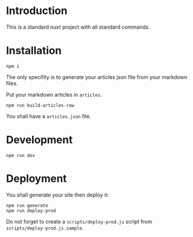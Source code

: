 # Introduction

This is a standard nuxt project with all standard commands.

# Installation

~~~
npm i
~~~

The only specifity is to generate your articles json file from your markdown files.

Put your markdown articles in `articles`.

~~~
npm run build-articles-raw
~~~

You shall have a `articles.json` file.

# Development

~~~
npm run dev
~~~

# Deployment

You shall generate your site then deploy it:

~~~
npm run generate
npm run deploy-prod
~~~

Do not forget to create a `scripts/deploy-prod.js` script from `scripts/deploy-prod.js.sample`.
